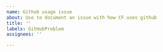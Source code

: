 ```yaml
---
name: Github usage issue
about: Use to document an issue with how CF uses github
title: ''
labels: GitHubProblem
assignees: ''

---
```



